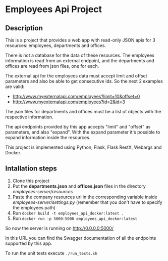 # Employees Api Project

## Description

This is a project that provides a web app with read-only JSON apis for 3 resources:
employees, departments and offices.

There is not a database for the data of these resources. The employees information is read
from an external endpoint, and the departments and offices are read from json files, one for each.

The external api for the employees data must accept limit and offset parameters and
also be able to get consecutive ids. So the next 2 examples are valid:

- http://www.myexternalapi.com/employees?limit=10&offset=0
- http://www.myexternalapi.com/employees?id=2&id=3

The json files for departments and offices must be a list of objects with the respective information.

The api endpoints provided by this app accepts "limit" and "offset" as parameters, and also "expand". With the expand parameter it's possible to expand information inside the resources.

This project is implemented using Python, Flask, Flask RestX, Webargs and Docker.

## Intallation steps

1. Clone this project
2. Put the **departments.json** and **offices.json** files in the directory _employees-server/resources_
3. Paste the company resources url in the corresponding variable inside _employees-server/settings.py_ (remember that you don't have to specify the employees path)
4. Run `docker build -t employees_api_docker:latest .`
5. Run `docker run -p 5000:5000 employees_api_docker:latest`

So now the server is running on http://0.0.0.0:5000/

In this URL you can find the Swagger documentation of all the endpoints supported by this app.

To run the unit tests execute `./run_tests.sh`
